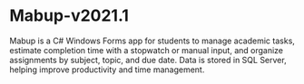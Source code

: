 # Mabup-v2021.1
Mabup is a C# Windows Forms app for students to manage academic tasks, estimate completion time with a stopwatch or manual input, and organize assignments by subject, topic, and due date. Data is stored in SQL Server, helping improve productivity and time management.
